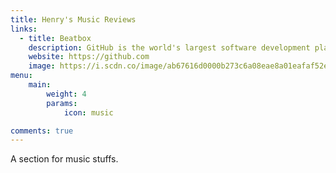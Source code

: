 ```yaml
---
title: Henry's Music Reviews
links:
  - title: Beatbox
    description: GitHub is the world's largest software development platform.
    website: https://github.com
    image: https://i.scdn.co/image/ab67616d0000b273c6a08eae8a01eafaf52ec93c
menu:
    main: 
        weight: 4
        params:
            icon: music

comments: true
---
```


A section for music stuffs.
